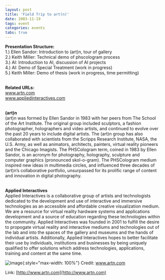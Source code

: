 ```yaml
---
layout: post
title: 'Field Trip to art(n)'
date: 2003-11-19
tags: event
categories: events
tabs: true
---
```


<strong>Presentation Structure:</strong><br>
1.) Ellen Sandor: Introduction to (art)n, tour of gallery<br>
2.) Keith Miller: Technical demo of phscologram process<br>
3.) AI: Introduction to AI, discussion of AI projects<br>
4.) AI: Demo of Special Treatment (work in progress)<br>
5.) Keith Miller: Demo of thesis (work in progress, time permitting)<br><br>

<strong>Related URLs:</strong><br>
<a href="http://www.artn.com">www.artn.com</a><br>
<a href="http://www.appliedinteractives.com">www.appliedinteractives.com</a><br><br>

<strong>(art)n</strong><br>
(art)n was formed by Ellen Sandor in 1983 with her peers from The School of the Art Institute. The original group included sculptors, a fashion photographer, holographers and video artists, and continued to evolve over the past 20 years to include digital artists. The (art)n group has also collaborated with scientists from the Scripps Research Institute, NASA, the U.S. Army, as well as animators, architects, painters, virtual reality pioneers and the Chicago Imagists. The PHSCologram term, coined in 1983 by Ellen Sandor, is an acronym for photography, holography, sculpture and computer graphics (pronounced skol-o-gram). The PHSCologram medium inspired new ideas in multimedia circles, and influenced three decades of (art)n&rsquo;s collaborative portfolio, unsurpassed for its prolific range of content and innovation in digital photography.<br><br>

<strong>Applied Interactives</strong><br>
Applied Interactives is a collaborative group of artists and technologists dedicated to the development and use of interactive and immersive technologies as an accessible and affordable creative visualization medium. We are a resource for virtual reality hardware systems and applications development and a source of education regarding these technologies within the community. Applied Interactives was founded in 2001 to fulfill the desire to propogate virtual reality and interactive mediums and technologies out of the lab and into the spaces of the gallery and museums and the hands of individual artists. Additionally, Applied Interactives hopes to better facilitate their use by individuals, institutions and businesses by being uniquely qualified to offer solutions which address technologies, applications, training and content at the same time.

![image](https://www.evl.uic.edu/output/originals/artn.gif-srcw.jpg){:style="max-width: 100%"}
Credit: www.artn.com


Link: [http://www.artn.com](http://www.artn.com)
